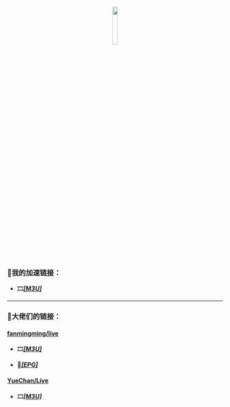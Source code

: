 <p align="center">
    <img src="https://github.com/towerstreet/IPTV-TVBOX/blob/main/LOGO/Mushroom.png" width="15%">
</p>

### 🚀我的加速链接：

- 🎞️[***[M3U]***](https://mirror.ghproxy.com/https://raw.githubusercontent.com/towerstreet/IPTV-TVBOX/main/IPTV.m3u)

---

### 🎈大佬们的链接：

#### [**fanmingming/live**](https://github.com/fanmingming/live)

- 🎞️[***[M3U]***](https://github.com/fanmingming/live/blob/main/tv/m3u/ipv6.m3u)

- 🔗[***[EPG]***](https://github.com/fanmingming/live/blob/main/e.xml)

#### [**YueChan/Live**](https://github.com/YueChan/Live)

- 🎞️[***[M3U]***](https://github.com/YueChan/Live/blob/main/IPTV.m3u)
